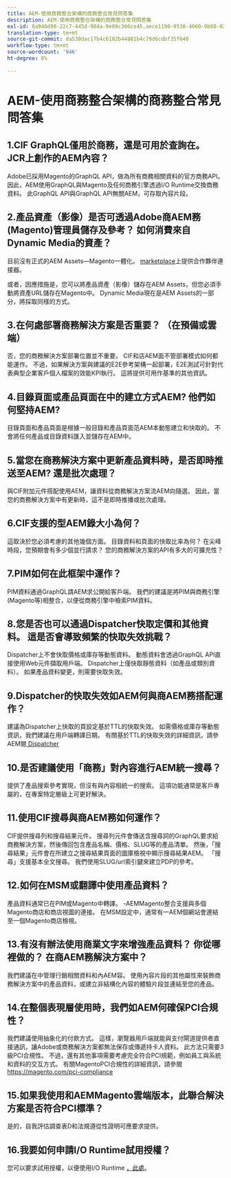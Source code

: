 ```yaml
---
title: AEM-使用商務整合架構的商務整合常見問答集
description: AEM-使用商務整合架構的商務整合常見問答集
exl-id: 0a946d98-22c7-445d-984a-9e09c306ce45,aece1190-9530-4060-9b08-022da7068987
translation-type: tm+mt
source-git-commit: da538dac17b4c6182b44801b4c79d6cdbf35f640
workflow-type: tm+mt
source-wordcount: '946'
ht-degree: 0%

---
```


# AEM-使用商務整合架構的商務整合常見問答集

## 1.CIF GraphQL僅用於商務，還是可用於查詢在。 JCR上創作的AEM內容？

Adobe已採用Magento的GraphQL API，做為所有商務相關資料的官方商務API。 因此，AEM使用GraphQL與Magento及任何商務引擎透過I/O Runtime交換商務資料。 此GraphQL API與GraphQL API無關AEM，可存取內容片段。

## 2.產品資產（影像）是否可透過Adobe商AEM務(Magento)管理員儲存及參考？ 如何消費來自Dynamic Media的資產？

目前沒有正式的AEM Assets—Magento一體化。 [marketplace](https://marketplace.magento.com/bounteous-dam.html)上提供合作夥伴連接器。

或者，因應措施是，您可以將產品資產（影像）儲存在AEM Assets，但您必須手動將資產URL儲存在Magento中。 Dynamic Media現在是AEM Assets的一部分，將採取同樣的方式。

## 3.在何處部署商務解決方案是否重要？ （在預備或雲端）

否，您的商務解決方案部署位置並不重要。 CIF和店AEM面不管部署模式如何都能運作。 不過，如果解決方案與建議的E2E參考架構一起部署，E2E測試可針對代表典型企業客戶個人檔案的效能KPI執行。 這將提供可用作基準的其他資訊。

## 4.目錄頁面或產品頁面在中的建立方式AEM? 他們如何堅持AEM?

目錄頁面和產品頁面是根據一般目錄和產品頁面范AEM本動態建立和快取的。 不會將任何產品或目錄資料匯入並儲存在AEM中。

## 5.當您在商務解決方案中更新產品資料時，是否即時推送至AEM? 還是批次處理？

與CIF附加元件搭配使用AEM，讓資料從商務解決方案流AEM向隨選。 因此，當您的商務解決方案中有更新時，這不是即時推播或批次處理。

## 6.CIF支援的型AEM錄大小為何？

這取決於您必須考慮的其他幾個方面。 目錄資料和頁面的快取比率為何？ 在尖峰時段，您預期會有多少個並行請求？ 您的商務解決方案的API有多大的可擴充性？

## 7.PIM如何在此框架中運作？

PIM資料通過GraphQL請AEM求公開給客戶端。 我們的建議是將PIM與商務引擎(Magento等)相整合，以便從商務引擎中檢索PIM資料。

## 8.您是否也可以通過Dispatcher快取定價和其他資料。 這是否會導致頻繁的快取失效挑戰？

Dispatcher上不會快取價格或庫存等動態資料。 動態資料會透過GraphQL API直接使用Web元件擷取用戶端。 Dispatcher上僅快取靜態資料（如產品或類別資料）。 如果產品資料變更，則需要快取失效。

## 9.Dispatcher的快取失效如AEM何與商AEM務搭配運作？

建議為Dispatcher上快取的頁設定基於TTL的快取失效。 如需價格或庫存等動態資訊，我們建議在用戶端轉譯日期。 有關基於TTL的快取失效的詳細資訊，請參AEM閱[ Dispatcher](https://helpx.adobe.com/experience-manager/kb/optimizing-the-dispatcher-cache.html)

## 10.是否建議使用「商務」對內容進行AEM統一搜尋？

提供了產品搜索參考實現，但沒有與內容相統一的搜索。 這項功能通常是客戶專屬的，在專案特定層級上可更好解決。

## 11.使用CIF搜尋與商AEM務如何運作？

CIF提供搜尋列和搜尋結果元件。 搜尋列元件會傳送含搜尋詞的GraphQL要求給商務解決方案，然後傳回包含產品名稱、價格、SLUG等的產品清單。 然後，「搜尋結果」元件會在所建立之搜尋結果頁面的圖庫檢視中顯示搜尋結果AEM。 「搜尋」支援基本全文搜尋。 我們使用SLUG/url索引鍵來建立PDP的參考。

## 12.如何在MSM或翻譯中使用產品資料？

產品資料通常已在PIM或Magento中轉譯。 -AEMMagento整合支援與多個Magento商店和商店視圖的連接。 在MSM設定中，通常有一AEM個網站會連結至一個Magento商店檢視。

## 13.有沒有辦法使用商業文字來增強產品資料？ 你從哪裡做的？ 在商AEM務解決方案中？

我們建議在中管理行銷相關資料和內AEM容。 使用內容片段的其他屬性來裝飾商務解決方案中的產品資料，或建立非結構化內容的體驗片段並連結至您的產品。

## 14.在整個表現層使用時，我們如AEM何確保PCI合規性？

我們建議使用抽象化的付款方式。 這樣，瀏覽器用戶端就能與支付閘道提供者直接通訊，讓Adobe或商務解決方案都無法保存或傳遞持卡人資料。 此方法只需要3級PCI合規性。 不過，還有其他事項需要考慮完全符合PCI規範，例如員工與系統和資料的交互方式。 有關MagentoPCI合規性的詳細資訊，請參閱<https://magento.com/pci-compliance>

## 15.如果我使用和AEMMagento雲端版本，此聯合解決方案是否符合PCI標準？

是的，自我評估調查表D和法規遵從性證明可應要求提供。

## 16.我要如何申請I/O Runtime試用授權？

您可以要求試用授權，以便使用I/O Runtime [，此處](https://adobeio.typeform.com/to/obqgRm)。
